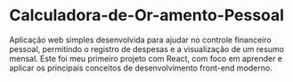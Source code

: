 # Calculadora-de-Or-amento-Pessoal
Aplicação web simples desenvolvida para ajudar no controle financeiro pessoal, permitindo o registro de despesas e a visualização de um resumo mensal.  Este foi meu primeiro projeto com React, com foco em aprender e aplicar os principais conceitos de desenvolvimento front-end moderno.
